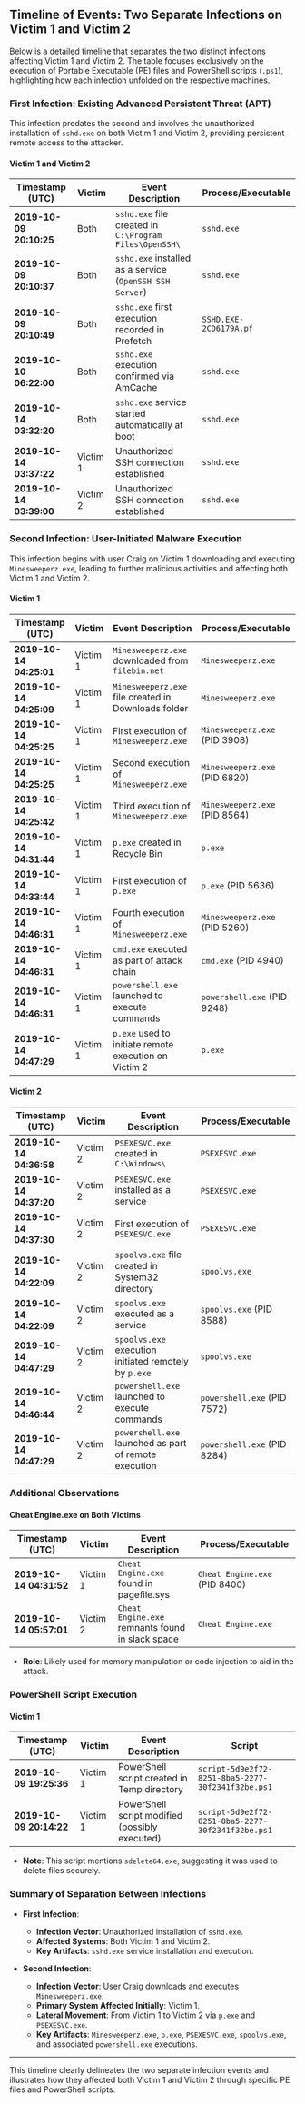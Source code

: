 ## Timeline of Events: Two Separate Infections on Victim 1 and Victim 2

Below is a detailed timeline that separates the two distinct infections affecting Victim 1 and Victim 2. The table focuses exclusively on the execution of Portable Executable (PE) files and PowerShell scripts (`.ps1`), highlighting how each infection unfolded on the respective machines.

### **First Infection: Existing Advanced Persistent Threat (APT)**

This infection predates the second and involves the unauthorized installation of `sshd.exe` on both Victim 1 and Victim 2, providing persistent remote access to the attacker.

#### **Victim 1 and Victim 2**

| Timestamp (UTC)            | Victim  | Event Description                                | Process/Executable      |
|----------------------------|---------|--------------------------------------------------|-------------------------|
| **2019-10-09 20:10:25**    | Both    | `sshd.exe` file created in `C:\Program Files\OpenSSH\` | `sshd.exe`              |
| **2019-10-09 20:10:37**    | Both    | `sshd.exe` installed as a service (`OpenSSH SSH Server`) | `sshd.exe`              |
| **2019-10-09 20:10:49**    | Both    | `sshd.exe` first execution recorded in Prefetch  | `SSHD.EXE-2CD6179A.pf`  |
| **2019-10-10 06:22:00**    | Both    | `sshd.exe` execution confirmed via AmCache       | `sshd.exe`              |
| **2019-10-14 03:32:20**    | Both    | `sshd.exe` service started automatically at boot | `sshd.exe`              |
| **2019-10-14 03:37:22**    | Victim 1| Unauthorized SSH connection established          | `sshd.exe`              |
| **2019-10-14 03:39:00**    | Victim 2| Unauthorized SSH connection established          | `sshd.exe`              |

### **Second Infection: User-Initiated Malware Execution**

This infection begins with user Craig on Victim 1 downloading and executing `Minesweeperz.exe`, leading to further malicious activities and affecting both Victim 1 and Victim 2.

#### **Victim 1**

| Timestamp (UTC)            | Victim  | Event Description                                | Process/Executable      |
|----------------------------|---------|--------------------------------------------------|-------------------------|
| **2019-10-14 04:25:01**    | Victim 1| `Minesweeperz.exe` downloaded from `filebin.net` | `Minesweeperz.exe`      |
| **2019-10-14 04:25:09**    | Victim 1| `Minesweeperz.exe` file created in Downloads folder | `Minesweeperz.exe`   |
| **2019-10-14 04:25:25**    | Victim 1| First execution of `Minesweeperz.exe`            | `Minesweeperz.exe` (PID 3908) |
| **2019-10-14 04:25:25**    | Victim 1| Second execution of `Minesweeperz.exe`           | `Minesweeperz.exe` (PID 6820) |
| **2019-10-14 04:25:42**    | Victim 1| Third execution of `Minesweeperz.exe`            | `Minesweeperz.exe` (PID 8564) |
| **2019-10-14 04:31:44**    | Victim 1| `p.exe` created in Recycle Bin                   | `p.exe`                 |
| **2019-10-14 04:33:44**    | Victim 1| First execution of `p.exe`                       | `p.exe` (PID 5636)      |
| **2019-10-14 04:46:31**    | Victim 1| Fourth execution of `Minesweeperz.exe`           | `Minesweeperz.exe` (PID 5260) |
| **2019-10-14 04:46:31**    | Victim 1| `cmd.exe` executed as part of attack chain       | `cmd.exe` (PID 4940)    |
| **2019-10-14 04:46:31**    | Victim 1| `powershell.exe` launched to execute commands    | `powershell.exe` (PID 9248) |
| **2019-10-14 04:47:29**    | Victim 1| `p.exe` used to initiate remote execution on Victim 2 | `p.exe`             |

#### **Victim 2**

| Timestamp (UTC)            | Victim  | Event Description                                | Process/Executable      |
|----------------------------|---------|--------------------------------------------------|-------------------------|
| **2019-10-14 04:36:58**    | Victim 2| `PSEXESVC.exe` created in `C:\Windows\`          | `PSEXESVC.exe`          |
| **2019-10-14 04:37:20**    | Victim 2| `PSEXESVC.exe` installed as a service            | `PSEXESVC.exe`          |
| **2019-10-14 04:37:30**    | Victim 2| First execution of `PSEXESVC.exe`                | `PSEXESVC.exe`          |
| **2019-10-14 04:22:09**    | Victim 2| `spoolvs.exe` file created in System32 directory | `spoolvs.exe`           |
| **2019-10-14 04:22:09**    | Victim 2| `spoolvs.exe` executed as a service              | `spoolvs.exe` (PID 8588)|
| **2019-10-14 04:47:29**    | Victim 2| `spoolvs.exe` execution initiated remotely by `p.exe` | `spoolvs.exe`      |
| **2019-10-14 04:46:44**    | Victim 2| `powershell.exe` launched to execute commands    | `powershell.exe` (PID 7572) |
| **2019-10-14 04:47:29**    | Victim 2| `powershell.exe` launched as part of remote execution | `powershell.exe` (PID 8284) |

### **Additional Observations**

#### **Cheat Engine.exe on Both Victims**

| Timestamp (UTC)            | Victim  | Event Description                                | Process/Executable      |
|----------------------------|---------|--------------------------------------------------|-------------------------|
| **2019-10-14 04:31:52**    | Victim 1| `Cheat Engine.exe` found in pagefile.sys         | `Cheat Engine.exe` (PID 8400) |
| **2019-10-14 05:57:01**    | Victim 2| `Cheat Engine.exe` remnants found in slack space | `Cheat Engine.exe`      |

- **Role**: Likely used for memory manipulation or code injection to aid in the attack.

### **PowerShell Script Execution**

#### **Victim 1**

| Timestamp (UTC)            | Victim  | Event Description                                | Script                  |
|----------------------------|---------|--------------------------------------------------|-------------------------|
| **2019-10-09 19:25:36**    | Victim 1| PowerShell script created in Temp directory      | `script-5d9e2f72-8251-8ba5-2277-30f2341f32be.ps1` |
| **2019-10-09 20:14:22**    | Victim 1| PowerShell script modified (possibly executed)   | `script-5d9e2f72-8251-8ba5-2277-30f2341f32be.ps1` |

- **Note**: This script mentions `sdelete64.exe`, suggesting it was used to delete files securely.

### **Summary of Separation Between Infections**

- **First Infection**:
  - **Infection Vector**: Unauthorized installation of `sshd.exe`.
  - **Affected Systems**: Both Victim 1 and Victim 2.
  - **Key Artifacts**: `sshd.exe` service installation and execution.

- **Second Infection**:
  - **Infection Vector**: User Craig downloads and executes `Minesweeperz.exe`.
  - **Primary System Affected Initially**: Victim 1.
  - **Lateral Movement**: From Victim 1 to Victim 2 via `p.exe` and `PSEXESVC.exe`.
  - **Key Artifacts**: `Minesweeperz.exe`, `p.exe`, `PSEXESVC.exe`, `spoolvs.exe`, and associated `powershell.exe` executions.

---

This timeline clearly delineates the two separate infection events and illustrates how they affected both Victim 1 and Victim 2 through specific PE files and PowerShell scripts.
